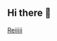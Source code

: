 ## Hi there 👋

<!--
**alfhyy/alfhyy** is a ✨ _special_ ✨ repository because its `README.md` (this file) appears on your GitHub profile.

Here are some ideas to get you started:

- 🔭 I’m currently working on ...
- 🌱 I’m currently learning ...
- 👯 I’m looking to collaborate on ...
- 🤔 I’m looking for help with ...
- 💬 Ask me about ...
- 📫 How to reach me: ...
- 😄 Pronouns: ...
- ⚡ Fun fact: ...
-->

[Reiiiii](https://media4.giphy.com/media/v1.Y2lkPTc5MGI3NjExcXJxNm43dGlnbXNvaXN5cjdkN2MyZmd2anVsMWc0NnA4YXFteDg0NCZlcD12MV9pbnRlcm5hbF9naWZfYnlfaWQmY3Q9Zw/x872sor0UNWmc/giphy.gif)
